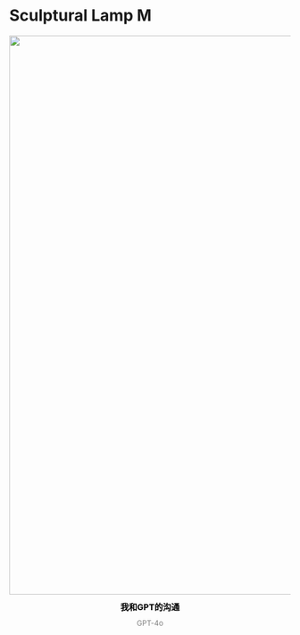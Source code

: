 # Sculptural Lamp M



<center><a data-fancybox="gallery" href="https://images-1319077775.cos.ap-guangzhou.myqcloud.com/2025/01/01-23_09_01-202501012309006_cab.png"><img src="https://images-1319077775.cos.ap-guangzhou.myqcloud.com/2025/01/01-23_09_01-202501012309006_cab.png" width="1000"></a> <style> p.title {line-height:100%; font-size:15px; color:black; font-weight:bold;} p.source {line-height:100%; font-size:13px; color:gray;} </style> <p class="title"> 我和GPT的沟通 </p> <p class="source"> GPT-4o </p> </center>


